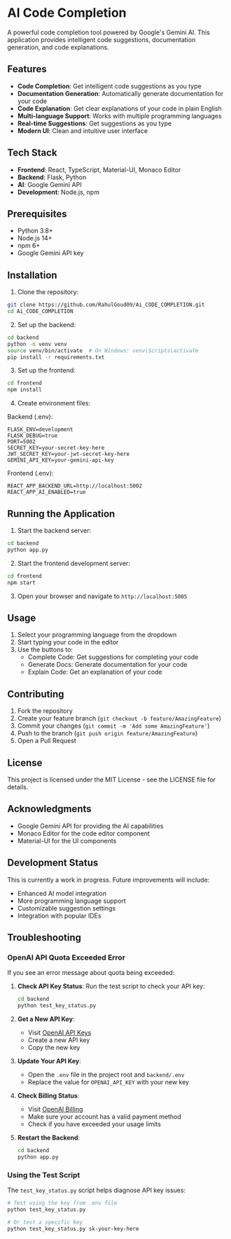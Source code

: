 # AI Code Completion

A powerful code completion tool powered by Google's Gemini AI. This application provides intelligent code suggestions, documentation generation, and code explanations.

## Features

- **Code Completion**: Get intelligent code suggestions as you type
- **Documentation Generation**: Automatically generate documentation for your code
- **Code Explanation**: Get clear explanations of your code in plain English
- **Multi-language Support**: Works with multiple programming languages
- **Real-time Suggestions**: Get suggestions as you type
- **Modern UI**: Clean and intuitive user interface

## Tech Stack

- **Frontend**: React, TypeScript, Material-UI, Monaco Editor
- **Backend**: Flask, Python
- **AI**: Google Gemini API
- **Development**: Node.js, npm

## Prerequisites

- Python 3.8+
- Node.js 14+
- npm 6+
- Google Gemini API key

## Installation

1. Clone the repository:
```bash
git clone https://github.com/RahulGoud09/Ai_CODE_COMPLETION.git
cd Ai_CODE_COMPLETION
```

2. Set up the backend:
```bash
cd backend
python -m venv venv
source venv/bin/activate  # On Windows: venv\Scripts\activate
pip install -r requirements.txt
```

3. Set up the frontend:
```bash
cd frontend
npm install
```

4. Create environment files:

Backend (.env):
```
FLASK_ENV=development
FLASK_DEBUG=true
PORT=5002
SECRET_KEY=your-secret-key-here
JWT_SECRET_KEY=your-jwt-secret-key-here
GEMINI_API_KEY=your-gemini-api-key
```

Frontend (.env):
```
REACT_APP_BACKEND_URL=http://localhost:5002
REACT_APP_AI_ENABLED=true
```

## Running the Application

1. Start the backend server:
```bash
cd backend
python app.py
```

2. Start the frontend development server:
```bash
cd frontend
npm start
```

3. Open your browser and navigate to `http://localhost:5005`

## Usage

1. Select your programming language from the dropdown
2. Start typing your code in the editor
3. Use the buttons to:
   - Complete Code: Get suggestions for completing your code
   - Generate Docs: Generate documentation for your code
   - Explain Code: Get an explanation of your code

## Contributing

1. Fork the repository
2. Create your feature branch (`git checkout -b feature/AmazingFeature`)
3. Commit your changes (`git commit -m 'Add some AmazingFeature'`)
4. Push to the branch (`git push origin feature/AmazingFeature`)
5. Open a Pull Request

## License

This project is licensed under the MIT License - see the LICENSE file for details.

## Acknowledgments

- Google Gemini API for providing the AI capabilities
- Monaco Editor for the code editor component
- Material-UI for the UI components

## Development Status

This is currently a work in progress. Future improvements will include:
- Enhanced AI model integration
- More programming language support
- Customizable suggestion settings
- Integration with popular IDEs 

## Troubleshooting

### OpenAI API Quota Exceeded Error

If you see an error message about quota being exceeded:

1. **Check API Key Status**:
   Run the test script to check your API key:
   ```bash
   cd backend
   python test_key_status.py
   ```
   
2. **Get a New API Key**:
   - Visit [OpenAI API Keys](https://platform.openai.com/api-keys)
   - Create a new API key
   - Copy the new key

3. **Update Your API Key**:
   - Open the `.env` file in the project root and `backend/.env`
   - Replace the value for `OPENAI_API_KEY` with your new key
   
4. **Check Billing Status**:
   - Visit [OpenAI Billing](https://platform.openai.com/account/billing)
   - Make sure your account has a valid payment method
   - Check if you have exceeded your usage limits
   
5. **Restart the Backend**:
   ```bash
   cd backend
   python app.py
   ```

### Using the Test Script

The `test_key_status.py` script helps diagnose API key issues:

```bash
# Test using the key from .env file
python test_key_status.py

# Or test a specific key
python test_key_status.py sk-your-key-here
``` 
